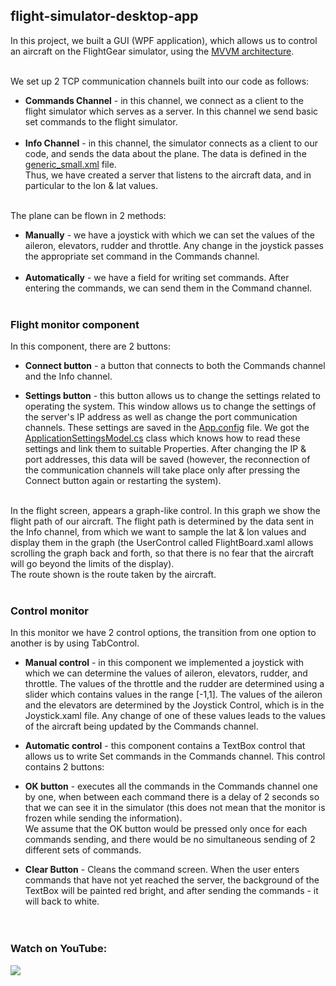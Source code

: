 ## flight-simulator-desktop-app <br/>
In this project, we built a GUI (WPF application), which allows us to control an aircraft on the FlightGear simulator, using the [MVVM architecture](https://en.wikipedia.org/wiki/Model%E2%80%93view%E2%80%93viewmodel).<br/><br/>

We set up 2 TCP communication channels built into our code as follows:<br/>
* **Commands Channel** - in this channel, we connect as a client to the flight simulator which serves as a server. In this channel we send basic set commands to the flight simulator.<br/><br/>
* **Info Channel** - in this channel, the simulator connects as a client to our code, and sends the data about the plane. The data is defined in the [generic_small.xml](https://github.com/YamitCohenTsedek/flight-simulator-desktop-app/blob/master/generic_small.xml) file.<br/>
Thus, we have created a server that listens to the aircraft data, and in particular to the lon & lat values.<br/><br/>

The plane can be flown in 2 methods:<br/>
* **Manually** - we have a joystick with which we can set the values of the aileron, elevators, rudder and throttle. Any change in the joystick passes the appropriate set command in the Commands channel.<br/><br/>
* **Automatically** - we have a field for writing set commands. After entering the commands, we can send them in the Command channel.<br/><br/>


### Flight monitor component
In this component, there are 2 buttons:<br/> 
* **Connect button** - a button that connects to both the Commands channel and the Info channel.<br/>

* **Settings button** - this button allows us to change the settings related to operating the system. This window allows us to change the settings of the server's IP address as well as change the port communication channels. These settings are saved in the [App.config](https://github.com/YamitCohenTsedek/flight-simulator-desktop-app/blob/master/FlightSimulator/App.config) file. We got the [ApplicationSettingsModel.cs](https://github.com/YamitCohenTsedek/flight-simulator-desktop-app/blob/master/FlightSimulator/Model/ApplicationSettingsModel.cs) class which knows how to read these settings and link them to suitable Properties. After changing the IP & port addresses, this data will be saved (however, the reconnection of the communication channels will take place only after pressing the Connect button again or restarting the system).<br/><br/>

In the flight screen, appears a graph-like control. In this graph we show the flight path of our aircraft. The flight path is determined by the data sent in the Info channel, from which we want to sample the lat & lon values and display them in the graph (the UserControl called FlightBoard.xaml allows scrolling the graph back and forth, so that there is no fear that the aircraft will go beyond the limits of the display).<br/> 
The route shown is the route taken by the aircraft.<br/><br/>

### Control monitor
In this monitor we have 2 control options, the transition from one option to another is by using TabControl.<br/>
* **Manual control** - in this component we implemented a joystick with which we can determine the values of aileron, elevators, rudder, and throttle. The values of the throttle and the rudder are determined using a slider which contains values in the range [-1,1].
The values of the aileron and the elevators are determined by the Joystick Control, which is in the Joystick.xaml file. Any change of one of these values leads to the values of the aircraft being updated by the Commands channel.<br/>

* **Automatic control** - this component contains a TextBox control that allows us to write Set commands in the Commands channel. This control contains 2 buttons:<br/>
* **OK button** - executes all the commands in the Commands channel one by one, when between each command there is a delay of 2 seconds so that we can see it in the simulator (this does not mean that the monitor is frozen while sending the information).<br/>
We assume that the OK button would be pressed only once for each commands sending, and there would be no simultaneous sending of 2 different sets of commands.<br/>

* **Clear Button** - Cleans the command screen. When the user enters commands that have not yet reached the server, the background of the TextBox will be painted red bright, and after sending the commands - it will back to white.<br/><br/><br/>


### Watch on YouTube:
[![](https://user-images.githubusercontent.com/45918740/98307490-87fa8b80-1fce-11eb-9b4e-2cb9e0f6bba6.jpg)](https://www.youtube.com/watch?v=XAFByp0WZ6w)

